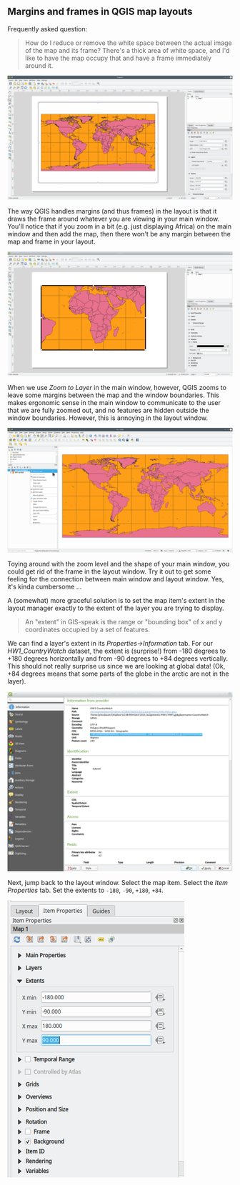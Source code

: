 ## Margins and frames in QGIS map layouts

Frequently asked question:

>  How do I reduce or remove the white space between the actual image of the map and its frame? There's a thick area of white space, and I'd like to have the map occupy that and have a frame immediately around it.


![Figure 1: The problem](01_problem.png)


The way QGIS handles margins (and thus frames) in the layout is that it draws the frame around whatever you are viewing in your main window. You'll notice that if you zoom in a bit (e.g. just displaying  Africa) on the main window and then add the map, then there won't be any margin between the map and frame in your layout. 

![Figure 2: Zoomed in to Africa](01_africa.png)

When we use *Zoom to Layer* in the main window,  however, QGIS zooms to leave some margins between the map and the window boundaries. This makes ergonomic sense in the main window to communicate to the user that we are fully zoomed out, and no features are hidden outside the window boundaries. However, this is annoying in the layout window.

![Figure 3: Zoom to Layer](01_zoom_to_layer.png)

Toying around with the zoom level and the shape of your main window, you could get rid of the frame in the layout window. Try it out to get some feeling for the connection between main window and layout window. Yes, it's kinda cumbersome ...

A (somewhat) more graceful solution is to set the map item's extent in the layout manager exactly to the extent of the layer you are trying to display.

> An "extent" in GIS-speak is the range or "bounding box" of x and y coordinates occupied by a set of features.

We can find a layer's extent in its *Properties→Information* tab. For our *HW1_CountryWatch* dataset, the extent is (surprise!) from -180 degrees to +180 degrees horizontally and from -90 degrees to +84 degrees vertically. This should not really surprise us since we are looking at global data! (Ok, +84 degrees means that some parts of the globe in the arctic are not in the layer).

![Figure 4: Lookup layer extent)](02_read_layer_extent.png)

Next, jump back to the layout window. Select the map item. Select the *Item Properties* tab. Set the extents to `-180`, `-90`, `+180`, `+84`.

![Figure 5: Set map extent)](03_set_map_extent.png)
